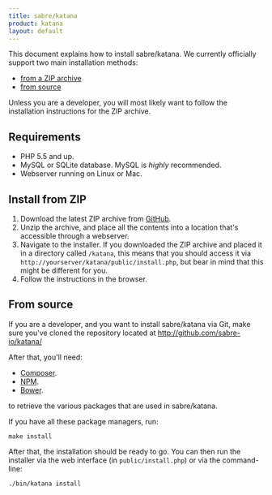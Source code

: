```yaml
---
title: sabre/katana
product: katana
layout: default
---
```


This document explains how to install sabre/katana. We currently officially
support two main installation methods:

* [from a ZIP archive](#install-from-zip)
* [from source](#install-from-source)

Unless you are a developer, you will most likely want to follow the
installation instructions for the ZIP archive.

Requirements
------------

* PHP 5.5 and up.
* MySQL or SQLite database. MySQL is _highly_ recommended.
* Webserver running on Linux or Mac.


Install from ZIP
----------------

1. Download the latest ZIP archive from [GitHub][1].
2. Unzip the archive, and place all the contents into a location that's
   accessible through a webserver.
3. Navigate to the installer. If you downloaded the ZIP archive and placed it
   in a directory called `/katana`, this means that you should access it via
   `http://yourserver/katana/public/install.php`, but bear in mind that this
   might be different for you.
4. Follow the instructions in the browser.


From source
-----------

If you are a developer, and you want to install sabre/katana via Git, make
sure you've cloned the repository located at <http://github.com/sabre-io/katana/>

After that, you'll need:

* [Composer][2].
* [NPM][3].
* [Bower][4].

to retrieve the various packages that are used in sabre/katana.

If you have all these package managers, run:

    make install

After that, the installation should be ready to go. You can then run the
installer via the web interface (in `public/install.php`) or via the
command-line:

    ./bin/katana install

[1]: https://github.com/sabre-io/katana/releases/
[2]: https://getcomposer.org/
[3]: http://www.npmjs.com
[4]: http://bower.io

